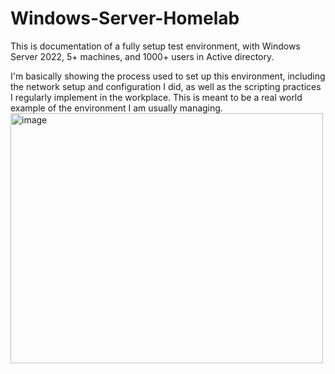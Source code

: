 # Windows-Server-Homelab
This is documentation of a fully setup test environment, with Windows Server 2022, 5+ machines, and 1000+ users in Active directory.


I'm basically showing the process used to set up this environment, including the network setup and configuration I did, as well as the scripting practices I regularly implement in the workplace.
This is meant to be a real world example of the environment I am usually managing.
<picture>
    <img src="https://github.com/user-attachments/assets/d7324353-6ae0-46a0-9f61-127c47db1ced" 
         width="500" height="400" alt="image" />
</picture>
